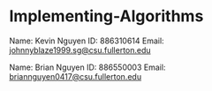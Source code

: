 # Implementing-Algorithms
Name:   Kevin Nguyen
ID:     886310614
Email:  johnnyblaze1999.sg@csu.fullerton.edu

Name:	Brian Nguyen
ID:	886550003
Email:	briannguyen0417@csu.fullerton.edu
